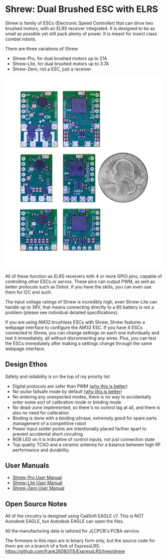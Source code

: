 # Shrew: Dual Brushed ESC with ELRS

Shrew is family of ESCs (Electronic Speed Controller) that can drive two brushed motors, with an ELRS receiver integrated. It is designed to be as small as possible yet still pack plenty of power. It is meant for insect class combat robots.

There are three variations of Shrew

 * Shrew-Pro, for dual brushed motors up to 21A
 * Shrew-Lite, for dual brushed motors up to 3.7A
 * Shrew-Zero, not a ESC, just a receiver

![](docs/imgs/familyphoto.png)

All of these function as ELRS receivers with 4 or more GPIO pins, capable of controlling other ESCs or servos. These pins can output PWM, as well as better protocols such as Dshot. If you have the skills, you can even use them for I2C and such.

The input voltage ratings of Shrew is incredibly high, even Shrew-Lite can handle up to 36V, that means connecting directly to a 8S battery is not a problem (please see individual detailed specifications).

If you are using AM32 brushless ESCs with Shrew, Shrew features a webpage interface to configure the AM32 ESC. If you have 4 ESCs connected to Shrew, you can change settings on each one individually and test it immediately, all without disconnecting any wires. Plus, you can test the ESCs immediately after making a settings change through the same webpage interface.

## Design Ethos

Safety and reliability is on the top of my priority list

 * Digital protocols are safer than PWM ([why this is better](docs/Digital-Protocols-for-ESC-Control.md))
 * No-pulse failsafe mode by default ([why this is better](docs/No-Pulse-Failsafe-Mode.md))
 * No entering any unexpected modes, there is no way to accidentally enter some sort of calibration mode or binding mode
 * No dead-zone implemented, so there's no control lag at all, and there is also no need for calibration
 * Binding is done with a binding-phrase, extremely good for spare parts management of a competitive robot
 * Power input solder points are intentionally placed farther apart to prevent accidental short circuiting
 * RGB LED on it is indicative of control inputs, not just connection state
 * Top quality TCXO and a ceramic antenna for a balance between high RF performance and durability.

## User Manuals

 * [Shrew-Pro User Manual](Shrew-Pro-User-Manual.md)
 * [Shrew-Lite User Manual](Shrew-Lite-User-Manual.md)
 * [Shrew-Zero User Manual](Shrew-Zero-User-Manual.md)

## Open Source Notes

All of the circuitry is designed using CadSoft EAGLE v7. This is NOT Autodesk EAGLE, but Autodesk EAGLE can open the files.

All the manufacturing data is tailored for JLCPCB's PCBA service.

The firmware in this repo are in binary form only, but the source code for them are on a branch of a fork of ExpressLRS: https://github.com/frank26080115/ExpressLRS/tree/shrew
